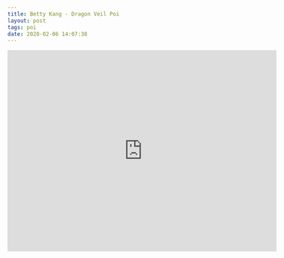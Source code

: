 ```yaml
---
title: Betty Kang - Dragon Veil Poi
layout: post
tags: poi
date: 2020-02-06 14:07:38
---
```

<iframe width="603" height="452" src="https://www.youtube.com/embed/d5rrRmGthc8" frameborder="0" allowfullscreen="true"></iframe>
